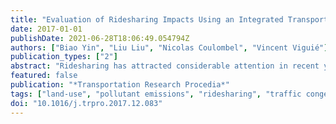 ```yaml
---
title: "Evaluation of Ridesharing Impacts Using an Integrated Transport Land-Use Model: A Case Study for the Paris Region"
date: 2017-01-01
publishDate: 2021-06-28T18:06:49.054794Z
authors: ["Biao Yin", "Liu Liu", "Nicolas Coulombel", "Vincent Viguié"]
publication_types: ["2"]
abstract: "Ridesharing has attracted considerable attention in recent years, as a simple, relatively inexpensive, yet efficient way to curb greenhouse gas emissions in the private transport sector. This is in particular the case in the Paris region: as the road network is increasingly congested, leading to more and more frequent heavy air pollution episodes, local authorities seek to promote ridesharing in order to improve travel conditions and mitigate the environmental impact of road traffic. This research seeks to assess through sensitivity analysis what is the potential of ridesharing regarding these two points, namely reducing congestion and mitigating pollutant emissions, in the case of the Paris region. The effects of various ridesharing scenarios will be investigated by using an integrated transport land-use model and by considering each of the following mechanisms successively: 1) traffic assignment, 2) mode choice, 3) distribution. Results include a quantitative assessment of what level of ridesharing is reached to observe significant improvements regarding congestion and pollutant emissions, and on which trip segments (e.g., purpose and range) should one focus the efforts to do so. A step by step decomposition of the effects will also help better understand the various implications of ridesharing on the urban system as a whole."
featured: false
publication: "*Transportation Research Procedia*"
tags: ["land-use", "pollutant emissions", "ridesharing", "traffic congestion", "transport"]
doi: "10.1016/j.trpro.2017.12.083"
---
```


